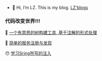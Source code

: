 - 👋 Hi, I’m LZ. This is my blog. [LZ'blogs](https://blog.cells.ren)


### 代码改变世界!!!


&#x1F332; [一个有意思的树构建工具, 基于注解的形式处理](https://github.com/liCells/treeBuilder)

&#x1F388; [简单的服务注册与发现](https://github.com/liCells/server-client-demo)

&#x1F62F; [学习Sring所写的注入](https://github.com/liCells/spring-learn)
